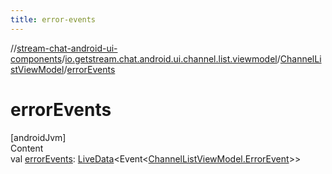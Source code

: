 ```yaml
---
title: error-events
---
```

//[stream-chat-android-ui-components](../../../index.md)/[io.getstream.chat.android.ui.channel.list.viewmodel](../index.md)/[ChannelListViewModel](index.md)/[errorEvents](errorEvents.md)



# errorEvents  
[androidJvm]  
Content  
val [errorEvents](errorEvents.md): [LiveData](https://developer.android.com/reference/kotlin/androidx/lifecycle/LiveData.html)&lt;Event&lt;[ChannelListViewModel.ErrorEvent](ErrorEvent/index.md)&gt;&gt;  



